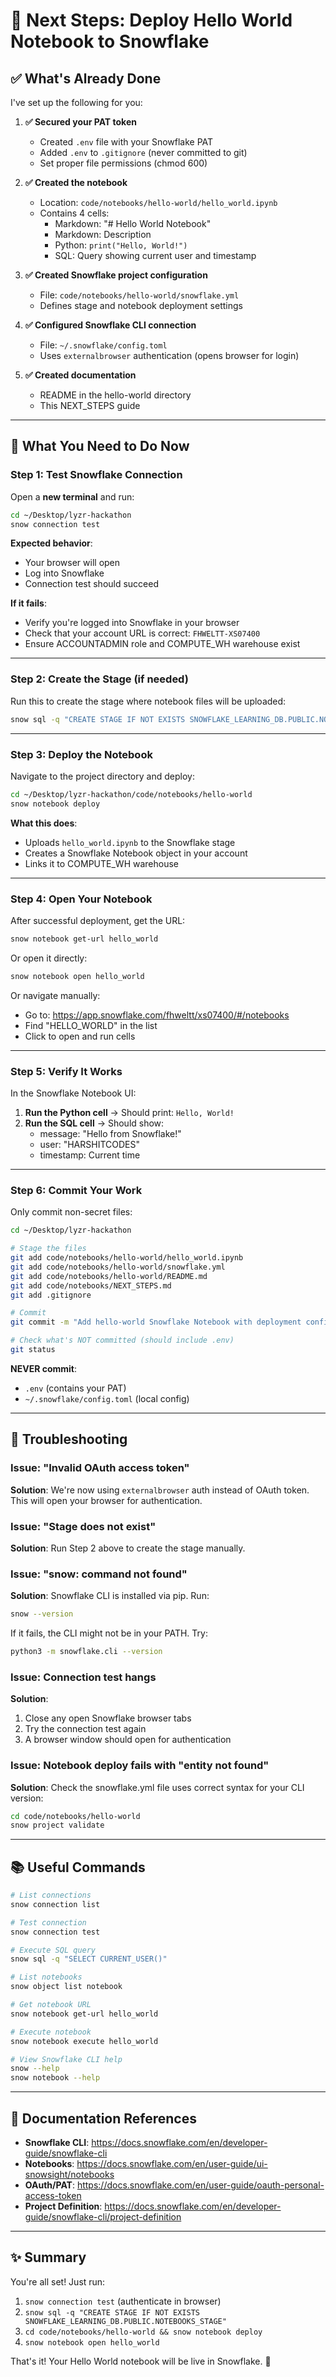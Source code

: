 # 🚀 Next Steps: Deploy Hello World Notebook to Snowflake

## ✅ What's Already Done

I've set up the following for you:

1. **✅ Secured your PAT token**
   - Created `.env` file with your Snowflake PAT
   - Added `.env` to `.gitignore` (never committed to git)
   - Set proper file permissions (chmod 600)

2. **✅ Created the notebook**
   - Location: `code/notebooks/hello-world/hello_world.ipynb`
   - Contains 4 cells:
     - Markdown: "# Hello World Notebook"
     - Markdown: Description
     - Python: `print("Hello, World!")`
     - SQL: Query showing current user and timestamp

3. **✅ Created Snowflake project configuration**
   - File: `code/notebooks/hello-world/snowflake.yml`
   - Defines stage and notebook deployment settings

4. **✅ Configured Snowflake CLI connection**
   - File: `~/.snowflake/config.toml`
   - Uses `externalbrowser` authentication (opens browser for login)

5. **✅ Created documentation**
   - README in the hello-world directory
   - This NEXT_STEPS guide

---

## 🔧 What You Need to Do Now

### Step 1: Test Snowflake Connection

Open a **new terminal** and run:

```bash
cd ~/Desktop/lyzr-hackathon
snow connection test
```

**Expected behavior**: 
- Your browser will open
- Log into Snowflake
- Connection test should succeed

**If it fails**:
- Verify you're logged into Snowflake in your browser
- Check that your account URL is correct: `FHWELTT-XS07400`
- Ensure ACCOUNTADMIN role and COMPUTE_WH warehouse exist

---

### Step 2: Create the Stage (if needed)

Run this to create the stage where notebook files will be uploaded:

```bash
snow sql -q "CREATE STAGE IF NOT EXISTS SNOWFLAKE_LEARNING_DB.PUBLIC.NOTEBOOKS_STAGE"
```

---

### Step 3: Deploy the Notebook

Navigate to the project directory and deploy:

```bash
cd ~/Desktop/lyzr-hackathon/code/notebooks/hello-world
snow notebook deploy
```

**What this does**:
- Uploads `hello_world.ipynb` to the Snowflake stage
- Creates a Snowflake Notebook object in your account
- Links it to COMPUTE_WH warehouse

---

### Step 4: Open Your Notebook

After successful deployment, get the URL:

```bash
snow notebook get-url hello_world
```

Or open it directly:

```bash
snow notebook open hello_world
```

Or navigate manually:
- Go to: https://app.snowflake.com/fhweltt/xs07400/#/notebooks
- Find "HELLO_WORLD" in the list
- Click to open and run cells

---

### Step 5: Verify It Works

In the Snowflake Notebook UI:

1. **Run the Python cell** → Should print: `Hello, World!`
2. **Run the SQL cell** → Should show:
   - message: "Hello from Snowflake!"
   - user: "HARSHITCODES"  
   - timestamp: Current time

---

### Step 6: Commit Your Work

Only commit non-secret files:

```bash
cd ~/Desktop/lyzr-hackathon

# Stage the files
git add code/notebooks/hello-world/hello_world.ipynb
git add code/notebooks/hello-world/snowflake.yml
git add code/notebooks/hello-world/README.md
git add code/notebooks/NEXT_STEPS.md
git add .gitignore

# Commit
git commit -m "Add hello-world Snowflake Notebook with deployment config"

# Check what's NOT committed (should include .env)
git status
```

**NEVER commit**:
- `.env` (contains your PAT)
- `~/.snowflake/config.toml` (local config)

---

## 🐛 Troubleshooting

### Issue: "Invalid OAuth access token"

**Solution**: We're now using `externalbrowser` auth instead of OAuth token. This will open your browser for authentication.

### Issue: "Stage does not exist"

**Solution**: Run Step 2 above to create the stage manually.

### Issue: "snow: command not found"

**Solution**: Snowflake CLI is installed via pip. Run:
```bash
snow --version
```
If it fails, the CLI might not be in your PATH. Try:
```bash
python3 -m snowflake.cli --version
```

### Issue: Connection test hangs

**Solution**: 
1. Close any open Snowflake browser tabs
2. Try the connection test again
3. A browser window should open for authentication

### Issue: Notebook deploy fails with "entity not found"

**Solution**: Check the snowflake.yml file uses correct syntax for your CLI version:
```bash
cd code/notebooks/hello-world
snow project validate
```

---

## 📚 Useful Commands

```bash
# List connections
snow connection list

# Test connection
snow connection test

# Execute SQL query
snow sql -q "SELECT CURRENT_USER()"

# List notebooks
snow object list notebook

# Get notebook URL
snow notebook get-url hello_world

# Execute notebook
snow notebook execute hello_world

# View Snowflake CLI help
snow --help
snow notebook --help
```

---

## 📖 Documentation References

- **Snowflake CLI**: https://docs.snowflake.com/en/developer-guide/snowflake-cli
- **Notebooks**: https://docs.snowflake.com/en/user-guide/ui-snowsight/notebooks
- **OAuth/PAT**: https://docs.snowflake.com/en/user-guide/oauth-personal-access-token
- **Project Definition**: https://docs.snowflake.com/en/developer-guide/snowflake-cli/project-definition

---

## ✨ Summary

You're all set! Just run:

1. `snow connection test` (authenticate in browser)
2. `snow sql -q "CREATE STAGE IF NOT EXISTS SNOWFLAKE_LEARNING_DB.PUBLIC.NOTEBOOKS_STAGE"`
3. `cd code/notebooks/hello-world && snow notebook deploy`
4. `snow notebook open hello_world`

That's it! Your Hello World notebook will be live in Snowflake. 🎉
